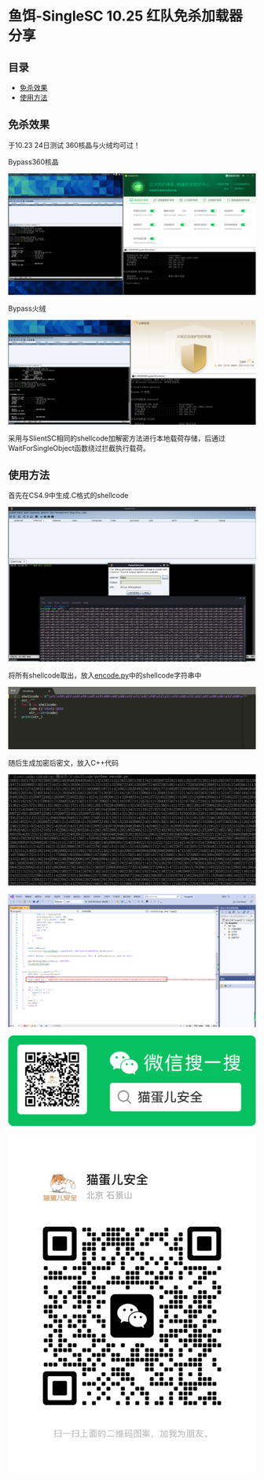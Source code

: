 # 鱼饵-SingleSC 10.25 红队免杀加载器分享

## 目录

-   [免杀效果](#免杀效果)
-   [使用方法](#使用方法)

## 免杀效果

于10.23 24日测试 360核晶与火绒均可过！

Bypass360核晶

![](image/image_S9fTxuwOda.png)

Bypass火绒

![](image/image_KncPG_TKA3.png)

采用与SlientSC相同的shellcode加解密方法进行本地载荷存储，后通过WaitForSingleObject函数绕过拦截执行载荷。&#x20;

## 使用方法

首先在CS4.9中生成.C格式的shellcode

![](image/image_BC4zEd3GH-.png)

将所有shellcode取出，放入[encode.py](http://encode.py "encode.py")中的shellcode字符串中

![](image/image_GH2IDQzed2.png)

随后生成加密后密文，放入C++代码

![](image/image_Y8tOth-udM.png)

![](image/image_oTw1KRPK6k.png)

![](image/image_xCFIiy1SDJ.png)

![](image/image_nZZlAOWHcX.png)

